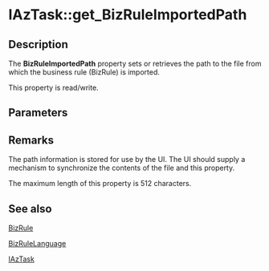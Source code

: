 # IAzTask::get_BizRuleImportedPath

## Description

The **BizRuleImportedPath** property sets or retrieves the path to the file from which the business rule (BizRule) is imported.

This property is read/write.

## Parameters

## Remarks

The path information is stored for use by the UI. The UI should supply a mechanism to synchronize the contents of the file and this property.

The maximum length of this property is 512 characters.

## See also

[BizRule](https://learn.microsoft.com/windows/desktop/api/azroles/nf-azroles-iaztask-get_bizrule)

[BizRuleLanguage](https://learn.microsoft.com/windows/desktop/api/azroles/nf-azroles-iaztask-get_bizrulelanguage)

[IAzTask](https://learn.microsoft.com/windows/desktop/api/azroles/nn-azroles-iaztask)